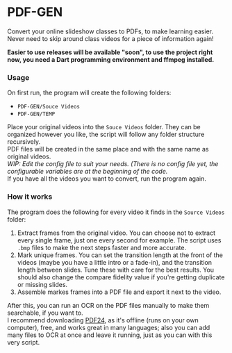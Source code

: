 # PDF-GEN
Convert your online slideshow classes to PDFs, to make learning easier.
Never need to skip around class videos for a piece of information again!

**Easier to use releases will be available "soon", to use the project right now, you need a Dart programming environment and ffmpeg installed.**

### Usage
On first run, the program will create the following folders:
 - `PDF-GEN/Souce Videos`
 - `PDF-GEN/TEMP`
 
Place your original videos into the `Souce Videos` folder. They can be organized however you like, the script will follow any folder structure recursively.\
PDF files will be created in the same place and with the same name as original videos.\
*WIP: Edit the config file to suit your needs. (There is no config file yet, the configurable variables are at the beginning of the code.*\
If you have all the videos you want to convert, run the program again.

### How it works
The program does the following for every video it finds in the `Source Videos` folder:
 1. Extract frames from the original video. You can choose not to extract every single frame, just one every second for example. The script uses `.bmp` files to make the next steps faster and more accurate.
 2. Mark unique frames. You can set the transition length at the front of the videos (maybe you have a little intro or a fade-in), and the transition length between slides. Tune these with care for the best results. You should also change the compare fidelity value if you're getting duplicate or missing slides.
 3. Assemble markes frames into a PDF file and export it next to the video.
 
After this, you can run an OCR on the PDF files manually to make them searchable, if you want to.\
I recommend downloading [PDF24](https://www.pdf24.org/), as it's offline (runs on your own computer), free, and works great in many languages; also you can add many files to OCR at once and leave it running, just as you can with this very script.
